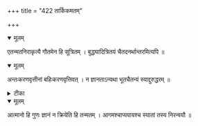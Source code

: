 +++
title = "422 तार्किकमतम्"

+++


<details open><summary>मूलम्</summary>

एतन्मतनिराकृत्यै गौतमेन हि सूत्रितम् । बुद्ध्यादित्रितयं चैतदनर्थान्तरमित्यपि ॥
</details>



<details open><summary>मूलम्</summary>

अन्तःकरणवृत्तीनां बहिःकरणवृत्तिवत् । न ज्ञानताऽन्यथा भूतचैतन्यं स्याद्दुरुद्धरम् ॥
</details>



<details><summary>टीका</summary>

न्या. सू.[1-1-15]
</details>



<details open><summary>मूलम्</summary>

आत्मानो हि गुणः ज्ञानं न क्रियेति हि तन्मतम् । आगमश्चाप्यपायश्च स्यातां तस्य निरन्वयौ ॥
</details>

